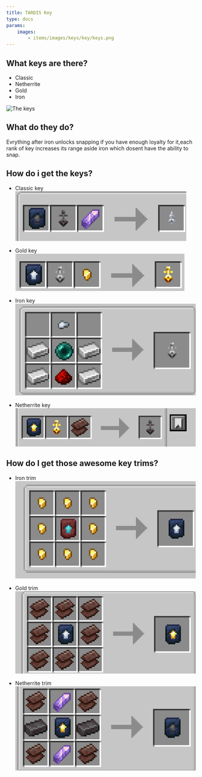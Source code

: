 ```yaml
---
title: TARDIS Key
type: docs
params:
    images:
        - items/images/keys/key/keys.png
---
```


## What keys are there?

* Classic
* Netherrite
* Gold
* Iron

![The keys](images/keys/key/keys.png)

## What do they do?

Evrything after iron unlocks snapping if you have enough loyalty for it,each rank of key increases its range aside iron which dosent have the ability to snap.

## How do i get the keys?

* Classic key
![Recpie1](images/keys/recpie/classic%20key.png)

* Gold key 
![Recpie5](images/keys/recpie/gold%20key.png)

* Iron key
![Recpie6](images/keys/recpie/iron%20key.png)

* Netherrite key
![Recpie7](images/keys/recpie/netherrite%20key.png)

## How do I get those awesome key trims?

* Iron trim
![Recpie2](images/keys/recpie/iron%20trim.png)

* Gold trim
![Recpie4](images/keys/recpie/gold%20trim.png)

* Netherrite trim
![Recpie3](images/keys/recpie/netherrite%20trim.png)
